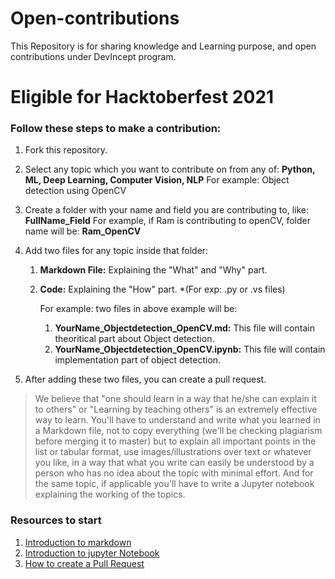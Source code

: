 # Open-contributions
This Repository is for sharing knowledge and Learning purpose, and open contributions under DevIncept program.

# Eligible for Hacktoberfest 2021

### Follow these steps to make a contribution:

1. Fork this repository.

2. Select any topic which you want to contribute on from any of: **Python, ML, Deep Learning, Computer Vision, NLP**
    For example: Object detection using OpenCV

3. Create a folder with your name and field you are contributing to, like: **FullName_Field**
    For example, if Ram is contributing to openCV, folder name will be: **Ram_OpenCV** 

4. Add two files for any topic inside that folder:
    1. **Markdown File:** Explaining the "What" and "Why" part.
    2. **Code:** Explaining the "How" part. *(For exp: .py or .vs files)

        For example: two files in above example will be:

          1. **YourName_Objectdetection_OpenCV.md:** This file will contain theoritical part about Object detection.
          2. **YourName_Objectdetection_OpenCV.ipynb:** This file will contain implementation part of object detection.


5. After adding these two files, you can create a pull request.


> We believe that "one should learn in a way that he/she can explain it to others" or "Learning by teaching others" is an extremely effective way to learn. You'll have to understand and write what you learned in a Markdown file, not to copy everything (we'll be checking plagiarism before merging it to master) but to explain all important points in the list or tabular format, use images/illustrations over text or whatever you like, in a way that what you write can easily be understood by a person who has no idea about the topic with minimal effort. And for the same topic, if applicable you'll have to write a Jupyter notebook explaining the working of the topics.


### Resources to start
1. [Introduction to markdown](Markdown.md)
2. [Introduction to jupyter Notebook](Trivedh_Jupyter_Tutorial.md)
3. [How to create a Pull Request](Create_Pull_Request.md)
